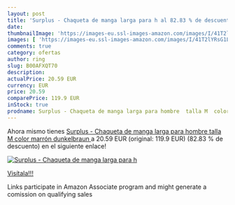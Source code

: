 ```yaml
---
layout: post
title: 'Surplus - Chaqueta de manga larga para h al 82.83 % de descuento'
date: 
thumbnailImage: 'https://images-eu.ssl-images-amazon.com/images/I/41T2lYRsG1L._SL200_.jpg'
images: [ 'https://images-eu.ssl-images-amazon.com/images/I/41T2lYRsG1L._SL200_.jpg' ]
comments: true
category: ofertas
author: ring
slug: B00AFXQT70
description:
actualPrice: 20.59 EUR
currency: EUR
price: 20.59
comparePrice: 119.9 EUR
inStock: true
prodname: Surplus - Chaqueta de manga larga para hombre  talla M  color marrón  dunkelbraun 
---
```


Ahora mismo tienes [Surplus - Chaqueta de manga larga para hombre  talla M  color marrón  dunkelbraun ](https://www.amazon.es/dp/B00AFXQT70/?tag=tolees-21) a 20.59 EUR (original: 119.9 EUR) (82.83 %  de descuento) en el siguiente enlace!

[![Surplus - Chaqueta de manga larga para h](https://images-eu.ssl-images-amazon.com/images/I/41T2lYRsG1L._SL200_.jpg)](https://www.amazon.es/dp/B00AFXQT70/?tag=tolees-21)

[Visítala!!!](https://www.amazon.es/dp/B00AFXQT70/?tag=tolees-21)

Links participate in Amazon Associate program and might generate a comission on qualifying sales
